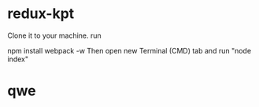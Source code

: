 # redux-kpt
Clone it to your machine. run

npm install
webpack -w
Then open new Terminal (CMD) tab and run "node index"
# qwe
